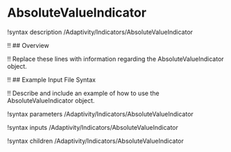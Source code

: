 # AbsoluteValueIndicator

!syntax description /Adaptivity/Indicators/AbsoluteValueIndicator

!! ## Overview

!! Replace these lines with information regarding the AbsoluteValueIndicator object.

!! ## Example Input File Syntax

!! Describe and include an example of how to use the AbsoluteValueIndicator object.

!syntax parameters /Adaptivity/Indicators/AbsoluteValueIndicator

!syntax inputs /Adaptivity/Indicators/AbsoluteValueIndicator

!syntax children /Adaptivity/Indicators/AbsoluteValueIndicator
